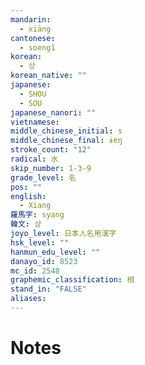 ```yaml
---
mandarin:
  - xiāng
cantonese:
  - soeng1
korean:
  - 상
korean_native: ""
japanese:
  - SHOU
  - SOU
japanese_nanori: ""
vietnamese:
middle_chinese_initial: s
middle_chinese_final: ɨɐŋ
stroke_count: "12"
radical: 水
skip_number: 1-3-9
grade_level: 名
pos: ""
english:
  - Xiang
羅馬字: syang
韓文: 샹
joyo_level: 日本人名用漢字
hsk_level: ""
hanmun_edu_level: ""
danayo_id: 8523
mc_id: 2548
graphemic_classification: 相
stand_in: "FALSE"
aliases:
---
```


# Notes

